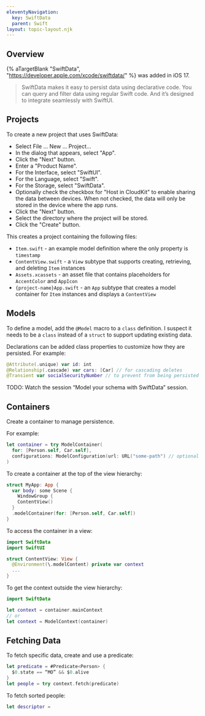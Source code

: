 ```yaml
---
eleventyNavigation:
  key: SwiftData
  parent: Swift
layout: topic-layout.njk
---
```


## Overview

{% aTargetBlank "SwiftData", "https://developer.apple.com/xcode/swiftdata/" %}
was added in iOS 17.

> SwiftData makes it easy to persist data using declarative code.
> You can query and filter data using regular Swift code.
> And it’s designed to integrate seamlessly with SwiftUI.

## Projects

To create a new project that uses SwiftData:

- Select File ... New ... Project...
- In the dialog that appears, select "App".
- Click the "Next" button.
- Enter a "Product Name".
- For the Interface, select "SwiftUI".
- For the Language, select "Swift".
- For the Storage, select "SwiftData".
- Optionally check the checkbox for "Host in CloudKit"
  to enable sharing the data between devices.
  When not checked, the data will only be stored
  in the device where the app runs.
- Click the "Next" button.
- Select the directory where the project will be stored.
- Click the "Create" button.

This creates a project containing the following files:

- `Item.swift` - an example model definition
  where the only property is `timestamp`
- `ContentView.swift` - a `View` subtype that supports
  creating, retrieving, and deleting `Item` instances
- `Assets.xcassets` - an asset file that contains
  placeholders for `AccentColor` and `AppIcon`
- `{project-name}App.swift` - an `App` subtype that
  creates a model container for `Item` instances
  and displays a `ContentView`

## Models

To define a model, add the `@Model` macro to a `class` definition.
I suspect it needs to be a `class` instead of a `struct`
to support updating existing data.

Declarations can be added class properties to customize how they are persisted.
For example:

```swift
@Attribute(.unique) var id: int
@Relationship(.cascade) var cars: [Car] // for cascading deletes
@Transient var socialSecurityNumber // to prevent from being persisted
```

TODO: Watch the session “Model your schema with SwiftData” session.

## Containers

Create a container to manage persistence.

For example:

```swift
let container = try ModelContainer(
  for: [Person.self, Car.self],
  configurations: ModelConfiguration(url: URL("some-path") // optional
)
```

To create a container at the top of the view hierarchy:

```swift
struct MyApp: App {
  var body: some Scene {
    WindowGroup {
    ContentView()
  }
  .modelContainer(for: [Person.self, Car.self])
}
```

To access the container in a view:

```swift
import SwiftData
import SwiftUI

struct ContentView: View {
  @Environment(\.modelContent) private var context
  ...
}
```

To get the context outside the view hierarchy:

```swift
import SwiftData

let context = container.mainContext
// or
let context = ModelContext(container)
```

## Fetching Data

To fetch specific data, create and use a predicate:

```swift
let predicate = #Predicate<Person> {
  $0.state == “MO” && $0.alive
}
let people = try context.fetch(predicate)
```

To fetch sorted people:

```swift
let descriptor =
```
